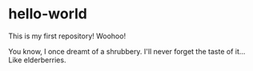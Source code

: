 # hello-world
This is my first repository! Woohoo!

You know, I once dreamt of a shrubbery. I'll never forget the taste of it... Like elderberries.
